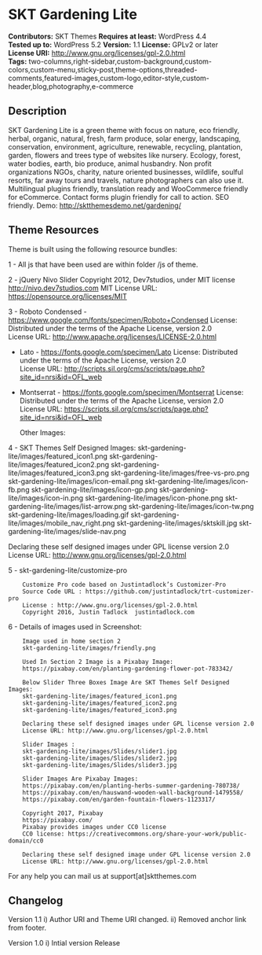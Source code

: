 # SKT Gardening Lite

**Contributors:** SKT Themes
**Requires at least:** WordPress 4.4  
**Tested up to:** WordPress 5.2 
**Version:** 1.1 
**License:** GPLv2 or later  
**License URI:** http://www.gnu.org/licenses/gpl-2.0.html  
**Tags:** two-columns,right-sidebar,custom-background,custom-colors,custom-menu,sticky-post,theme-options,threaded-comments,featured-images,custom-logo,editor-style,custom-header,blog,photography,e-commerce

## Description

SKT Gardening Lite is a green theme with focus on nature, eco friendly, herbal, organic, natural, fresh, farm produce, solar energy, landscaping, conservation, environment, agriculture, renewable, recycling, plantation, garden, flowers and trees type of websites like nursery. Ecology, forest, water bodies, earth, bio produce, animal husbandry. Non profit organizations NGOs, charity, nature oriented businesses, wildlife, soulful resorts, far away tours and travels, nature photographers can also use it. Multilingual plugins friendly, translation ready and WooCommerce friendly for eCommerce. Contact forms plugin friendly for call to action. SEO friendly. Demo: http://sktthemesdemo.net/gardening/
 
## Theme Resources

Theme is built using the following resource bundles:

1 - All js that have been used are within folder /js of theme.

2 -     jQuery Nivo Slider
	Copyright 2012, Dev7studios, under MIT license
	http://nivo.dev7studios.com
MIT License URL: https://opensource.org/licenses/MIT

3 - Roboto Condensed - https://www.google.com/fonts/specimen/Roboto+Condensed
	License: Distributed under the terms of the Apache License, version 2.0				
	License URL: http://www.apache.org/licenses/LICENSE-2.0.html	
	
  - Lato - https://fonts.google.com/specimen/Lato
	License: Distributed under the terms of the Apache License, version 2.0				
	License URL: http://scripts.sil.org/cms/scripts/page.php?site_id=nrsi&id=OFL_web
	
  - Montserrat - https://fonts.google.com/specimen/Montserrat
	License: Distributed under the terms of the Apache License, version 2.0				
	License URL: https://scripts.sil.org/cms/scripts/page.php?site_id=nrsi&id=OFL_web			

	Other Images:
		
4 - SKT Themes Self Designed Images:
		skt-gardening-lite/images/featured_icon1.png
		skt-gardening-lite/images/featured_icon2.png
		skt-gardening-lite/images/featured_icon3.png
		skt-gardening-lite/images/free-vs-pro.png
		skt-gardening-lite/images/icon-email.png
		skt-gardening-lite/images/icon-fb.png
		skt-gardening-lite/images/icon-gp.png
		skt-gardening-lite/images/icon-in.png
		skt-gardening-lite/images/icon-phone.png
		skt-gardening-lite/images/list-arrow.png
		skt-gardening-lite/images/icon-tw.png
		skt-gardening-lite/images/loading.gif
		skt-gardening-lite/images/mobile_nav_right.png
		skt-gardening-lite/images/sktskill.jpg
		skt-gardening-lite/images/slide-nav.png
		
Declaring these self designed images under GPL license version 2.0
License URL: http://www.gnu.org/licenses/gpl-2.0.html
		
5 -     skt-gardening-lite/customize-pro	

		Customize Pro code based on Justintadlock’s Customizer-Pro 
		Source Code URL : https://github.com/justintadlock/trt-customizer-pro			
		License : http://www.gnu.org/licenses/gpl-2.0.html
		Copyright 2016, Justin Tadlock	justintadlock.com
		
6 -     Details of images used in Screenshot:

		Image used in home section 2		
		skt-gardening-lite/images/friendly.png
		
		Used In Section 2 Image is a Pixabay Image:
		https://pixabay.com/en/planting-gardening-flower-pot-783342/
		
		Below Slider Three Boxes Image Are SKT Themes Self Designed Images:		
		skt-gardening-lite/images/featured_icon1.png
		skt-gardening-lite/images/featured_icon2.png
		skt-gardening-lite/images/featured_icon3.png
		
		Declaring these self designed images under GPL license version 2.0
		License URL: http://www.gnu.org/licenses/gpl-2.0.html
		
		Slider Images :		
		skt-gardening-lite/images/Slides/slider1.jpg
		skt-gardening-lite/images/Slides/slider2.jpg
		skt-gardening-lite/images/Slides/slider3.jpg
		
        Slider Images Are Pixabay Images:  
		https://pixabay.com/en/planting-herbs-summer-gardening-780738/
		https://pixabay.com/en/hauswand-wooden-wall-background-1479558/
		https://pixabay.com/en/garden-fountain-flowers-1123317/		
		
		Copyright 2017, Pixabay
		https://pixabay.com/ 
		Pixabay provides images under CC0 license
 		CC0 license: https://creativecommons.org/share-your-work/public-domain/cc0
		
		Declaring these self designed image under GPL license version 2.0
		License URL: http://www.gnu.org/licenses/gpl-2.0.html

For any help you can mail us at support[at]sktthemes.com

## Changelog
Version 1.1
i)   Author URI and Theme URI changed.
ii)  Removed anchor link from footer.


Version 1.0
i)   Intial version Release